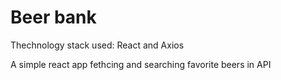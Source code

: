 # Beer bank
Thechnology stack used: React and Axios 

A simple react app fethcing and searching favorite beers in API

